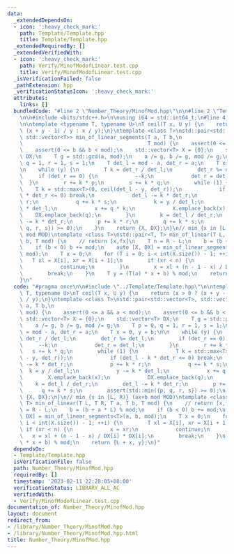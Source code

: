 ```yaml
---
data:
  _extendedDependsOn:
  - icon: ':heavy_check_mark:'
    path: Template/Template.hpp
    title: Template/Template.hpp
  _extendedRequiredBy: []
  _extendedVerifiedWith:
  - icon: ':heavy_check_mark:'
    path: Verify/MinofModofLinear.test.cpp
    title: Verify/MinofModofLinear.test.cpp
  _isVerificationFailed: false
  _pathExtension: hpp
  _verificationStatusIcon: ':heavy_check_mark:'
  attributes:
    links: []
  bundledCode: "#line 2 \"Number_Theory/MinofMod.hpp\"\n\n#line 2 \"Template/Template.hpp\"\
    \n\n#include <bits/stdc++.h>\n\nusing i64 = std::int64_t;\n#line 4 \"Number_Theory/MinofMod.hpp\"\
    \n\ntemplate <typename T, typename U>\nT ceil(T x, U y) {\n    return (x > 0 ?\
    \ (x + y - 1) / y : x / y);\n}\ntemplate <class T>\nstd::pair<std::vector<T>,\
    \ std::vector<T>> min_of_linear_segments(T a, T b,\n                         \
    \                                        T mod) {\n    assert(0 <= a && a < mod);\n\
    \    assert(0 <= b && b < mod);\n    std::vector<T> X = {0};\n    std::vector<T>\
    \ DX;\n    T g = std::gcd(a, mod);\n    a /= g, b /= g, mod /= g;\n    T p = 0,\
    \ q = 1, r = 1, s = 1;\n    T det_l = mod - a, det_r = a;\n    T x = 0, y = b;\n\
    \n    while (y) {\n        T k = det_r / det_l;\n        det_r %= det_l;\n   \
    \     if (det_r == 0) {\n            --k;\n            det_r = det_l;\n      \
    \  }\n        r += k * p;\n        s += k * q;\n        while (1) {\n        \
    \    T k = std::max<T>(0, ceil(det_l - y, det_r));\n            if (det_l - k\
    \ * det_r <= 0) break;\n            det_l -= k * det_r;\n            p += k *\
    \ r;\n            q += k * s;\n            k = y / det_l;\n            y -= k\
    \ * det_l;\n            x += q * k;\n            X.emplace_back(x);\n        \
    \    DX.emplace_back(q);\n        }\n        k = det_l / det_r;\n        det_l\
    \ -= k * det_r;\n        p += k * r;\n        q += k * s;\n        assert(std::min({p,\
    \ q, r, s}) >= 0);\n    }\n    return {X, DX};\n}\n// min_{x in [L, R)} (ax+b\
    \ mod MOD)\ntemplate <class T>\nstd::pair<T, T> min_of_linear(T L, T R, T a, T\
    \ b, T mod) {\n    // return [x,fx]\n    T n = R - L;\n    b = (b + a * L) % mod;\n\
    \    if (b < 0) b += mod;\n    auto [X, DX] = min_of_linear_segments<T>(a, b,\
    \ mod);\n    T x = 0;\n    for (T i = 0; i < int(X.size()) - 1; ++i) {\n     \
    \   T xl = X[i], xr = X[i + 1];\n        if (xr < n) {\n            x = xr;\n\
    \            continue;\n        }\n        x = xl + (n - 1 - x) / DX[i] * DX[i];\n\
    \        break;\n    }\n    T y = (T(a) * x + b) % mod;\n    return {L + x, y};\n\
    }\n"
  code: "#pragma once\n\n#include \"../Template/Template.hpp\"\n\ntemplate <typename\
    \ T, typename U>\nT ceil(T x, U y) {\n    return (x > 0 ? (x + y - 1) / y : x\
    \ / y);\n}\ntemplate <class T>\nstd::pair<std::vector<T>, std::vector<T>> min_of_linear_segments(T\
    \ a, T b,\n                                                                 T\
    \ mod) {\n    assert(0 <= a && a < mod);\n    assert(0 <= b && b < mod);\n   \
    \ std::vector<T> X = {0};\n    std::vector<T> DX;\n    T g = std::gcd(a, mod);\n\
    \    a /= g, b /= g, mod /= g;\n    T p = 0, q = 1, r = 1, s = 1;\n    T det_l\
    \ = mod - a, det_r = a;\n    T x = 0, y = b;\n\n    while (y) {\n        T k =\
    \ det_r / det_l;\n        det_r %= det_l;\n        if (det_r == 0) {\n       \
    \     --k;\n            det_r = det_l;\n        }\n        r += k * p;\n     \
    \   s += k * q;\n        while (1) {\n            T k = std::max<T>(0, ceil(det_l\
    \ - y, det_r));\n            if (det_l - k * det_r <= 0) break;\n            det_l\
    \ -= k * det_r;\n            p += k * r;\n            q += k * s;\n          \
    \  k = y / det_l;\n            y -= k * det_l;\n            x += q * k;\n    \
    \        X.emplace_back(x);\n            DX.emplace_back(q);\n        }\n    \
    \    k = det_l / det_r;\n        det_l -= k * det_r;\n        p += k * r;\n  \
    \      q += k * s;\n        assert(std::min({p, q, r, s}) >= 0);\n    }\n    return\
    \ {X, DX};\n}\n// min_{x in [L, R)} (ax+b mod MOD)\ntemplate <class T>\nstd::pair<T,\
    \ T> min_of_linear(T L, T R, T a, T b, T mod) {\n    // return [x,fx]\n    T n\
    \ = R - L;\n    b = (b + a * L) % mod;\n    if (b < 0) b += mod;\n    auto [X,\
    \ DX] = min_of_linear_segments<T>(a, b, mod);\n    T x = 0;\n    for (T i = 0;\
    \ i < int(X.size()) - 1; ++i) {\n        T xl = X[i], xr = X[i + 1];\n       \
    \ if (xr < n) {\n            x = xr;\n            continue;\n        }\n     \
    \   x = xl + (n - 1 - x) / DX[i] * DX[i];\n        break;\n    }\n    T y = (T(a)\
    \ * x + b) % mod;\n    return {L + x, y};\n}"
  dependsOn:
  - Template/Template.hpp
  isVerificationFile: false
  path: Number_Theory/MinofMod.hpp
  requiredBy: []
  timestamp: '2023-02-11 22:28:05+08:00'
  verificationStatus: LIBRARY_ALL_AC
  verifiedWith:
  - Verify/MinofModofLinear.test.cpp
documentation_of: Number_Theory/MinofMod.hpp
layout: document
redirect_from:
- /library/Number_Theory/MinofMod.hpp
- /library/Number_Theory/MinofMod.hpp.html
title: Number_Theory/MinofMod.hpp
---
```

